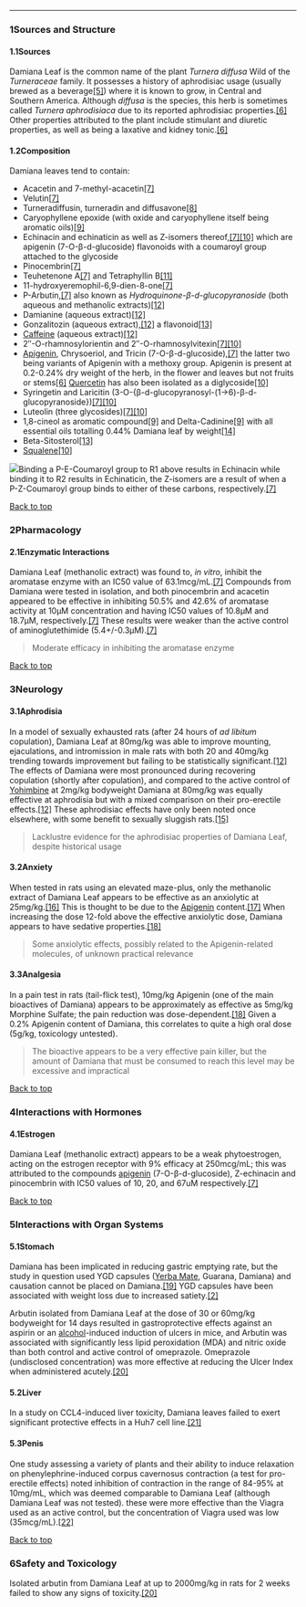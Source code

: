 





---


### 1Sources and Structure

#### 1.1Sources


Damiana Leaf is the common name of the plant *Turnera diffusa* Wild of the *Turneraceae* family. It possesses a history of aphrodisiac usage (usually brewed as a beverage[[5]](#ref5)) where it is known to grow, in Central and Southern America. Although *diffusa* is the species, this herb is sometimes called *Turnera aphrodisiaca* due to its reported aphrodisiac properties.[[6]](#ref6) Other properties attributed to the plant include stimulant and diuretic properties, as well as being a laxative and kidney tonic.[[6]](#ref6)


#### 1.2Composition


Damiana leaves tend to contain:


* Acacetin and 7-methyl-acacetin[[7]](#ref7)
* Velutin[[7]](#ref7)
* Turneradiffusin, turneradin and diffusavone[[8]](#ref8)
* Caryophyllene epoxide (with oxide and caryophyllene itself being aromatic oils)[[9]](#ref9)
* Echinacin and echinaticin as well as Z-isomers thereof,[[7]](#ref7)[[10]](#ref10) which are apigenin (7-O-β-d-glucoside) flavonoids with a coumaroyl group attached to the glycoside
* Pinocembrin[[7]](#ref7)
* Teuhetenone A[[7]](#ref7) and Tetraphyllin B[[11]](#ref11)
* 11-hydroxyeremophil-6,9-dien-8-one[[7]](#ref7)
* P-Arbutin,[[7]](#ref7) also known as *Hydroquinone-β-d-glucopyranoside* (both aqueous and methanolic extracts)[[12]](#ref12)
* Damianine (aqueous extract)[[12]](#ref12)
* Gonzalitozin (aqueous extract),[[12]](#ref12) a flavonoid[[13]](#ref13)
* [Caffeine](/supplements/caffeine/) (aqueous extract)[[12]](#ref12)
* 2″-O-rhamnosylorientin and 2″-O-rhamnosylvitexin[[7]](#ref7)[[10]](#ref10)
* [Apigenin](/supplements/apigenin/), Chrysoeriol, and Tricin (7-O-β-d-glucoside),[[7]](#ref7) the latter two being variants of Apigenin with a methoxy group. Apigenin is present at 0.2-0.24% dry weight of the herb, in the flower and leaves but not fruits or stems[[6]](#ref6) [Quercetin](/supplements/quercetin/) has also been isolated as a diglycoside[[10]](#ref10)
* Syringetin and Laricitin (3-O-{β-d-glucopyranosyl-(1→6)-β-d-glucopyranoside})[[7]](#ref7)[[10]](#ref10)
* Luteolin (three glycosides)[[7]](#ref7)[[10]](#ref10)
* 1,8-cineol as aromatic compound[[9]](#ref9) and Delta-Cadinine[[9]](#ref9) with all essential oils totalling 0.44% Damiana leaf by weight[[14]](#ref14)
* Beta-Sitosterol[[13]](#ref13)
* [Squalene](/supplements/squalene/)[[10]](#ref10)

![](https://2e9be637a5b4415c18c5-5ddb36df15af65ab8482e83373c53fe5.ssl.cf1.rackcdn.com/images/127.png)Binding a P-E-Coumaroyl group to R1 above results in Echinacin while binding it to R2 results in Echinaticin, the Z-isomers are a result of when a P-Z-Coumaroyl group binds to either of these carbons, respectively.[[7]](#ref7)


[Back to top](#c-sources-and-structure)
### 2Pharmacology

#### 2.1Enzymatic Interactions


Damiana Leaf (methanolic extract) was found to, *in vitro*, inhibit the aromatase enzyme with an IC50 value of 63.1mcg/mL.[[7]](#ref7) Compounds from Damiana were tested in isolation, and both pinocembrin and acacetin appeared to be effective in inhibiting 50.5% and 42.6% of aromatase activity at 10μM concentration and having IC50 values of 10.8μM and 18.7μM, respectively.[[7]](#ref7) These results were weaker than the active control of aminoglutethimide (5.4+/-0.3μM).[[7]](#ref7)



> Moderate efficacy in inhibiting the aromatase enzyme


[Back to top](#c-pharmacology)
### 3Neurology

#### 3.1Aphrodisia


In a model of sexually exhausted rats (after 24 hours of *ad libitum* copulation), Damiana Leaf at 80mg/kg was able to improve mounting, ejaculations, and intromission in male rats with both 20 and 40mg/kg trending towards improvement but failing to be statistically significant.[[12]](#ref12) The effects of Damiana were most pronounced during recovering copulation (shortly after copulation), and compared to the active control of [Yohimbine](/supplements/yohimbine/) at 2mg/kg bodyweight Damiana at 80mg/kg was equally effective at aphrodisia but with a mixed comparison on their pro-erectile effects.[[12]](#ref12) These aphrodisiac effects have only been noted once elsewhere, with some benefit to sexually sluggish rats.[[15]](#ref15)



> Lacklustre evidence for the aphrodisiac properties of Damiana Leaf, despite historical usage


#### 3.2Anxiety


When tested in rats using an elevated maze-plus, only the methanolic extract of Damiana Leaf appears to be effective as an anxiolytic at 25mg/kg.[[16]](#ref16) This is thought to be due to the [Apigenin](/supplements/apigenin/) content.[[17]](#ref17) When increasing the dose 12-fold above the effective anxiolytic dose, Damiana appears to have sedative properties.[[18]](#ref18)



> Some anxiolytic effects, possibly related to the Apigenin-related molecules, of unknown practical relevance


#### 3.3Analgesia


In a pain test in rats (tail-flick test), 10mg/kg Apigenin (one of the main bioactives of Damiana) appears to be approximately as effective as 5mg/kg Morphine Sulfate; the pain reduction was dose-dependent.[[18]](#ref18) Given a 0.2% Apigenin content of Damiana, this correlates to quite a high oral dose (5g/kg, toxicology untested).



> The bioactive appears to be a very effective pain killer, but the amount of Damiana that must be consumed to reach this level may be excessive and impractical


[Back to top](#c-neurology)
### 4Interactions with Hormones

#### 4.1Estrogen


Damiana Leaf (methanolic extract) appears to be a weak phytoestrogen, acting on the estrogen receptor with 9% efficacy at 250mcg/mL; this was attributed to the compounds [apigenin](/supplements/apigenin/) (7-O-β-d-glucoside), Z-echinacin and pinocembrin with IC50 values of 10, 20, and 67uM respectively.[[7]](#ref7)


[Back to top](#c-interactions-with-hormones)
### 5Interactions with Organ Systems

#### 5.1Stomach


Damiana has been implicated in reducing gastric emptying rate, but the study in question used YGD capsules ([Yerba Mate](/supplements/yerba-mate/), Guarana, Damiana) and causation cannot be placed on Damiana.[[19]](#ref19) YGD capsules have been associated with weight loss due to increased satiety.[[2]](#ref2)


Arbutin isolated from Damiana Leaf at the dose of 30 or 60mg/kg bodyweight for 14 days resulted in gastroprotective effects against an aspirin or an [alcohol](/supplements/alcohol/)-induced induction of ulcers in mice, and Arbutin was associated with significantly less lipid peroxidation (MDA) and nitric oxide than both control and active control of omeprazole. Omeprazole (undisclosed concentration) was more effective at reducing the Ulcer Index when administered acutely.[[20]](#ref20)


#### 5.2Liver


In a study on CCL4-induced liver toxicity, Damiana leaves failed to exert significant protective effects in a Huh7 cell line.[[21]](#ref21)


#### 5.3Penis


One study assessing a variety of plants and their ability to induce relaxation on phenylephrine-induced corpus cavernosus contraction (a test for pro-erectile effects) noted inhibition of contraction in the range of 84-95% at 10mg/mL, which was deemed comparable to Damiana Leaf (although Damiana Leaf was not tested). these were more effective than the Viagra used as an active control, but the concentration of Viagra used was low (35mcg/mL).[[22]](#ref22)


[Back to top](#c-interactions-with-organ-systems)
### 6Safety and Toxicology

Isolated arbutin from Damiana Leaf at up to 2000mg/kg in rats for 2 weeks failed to show any signs of toxicity.[[20]](#ref20)

 


